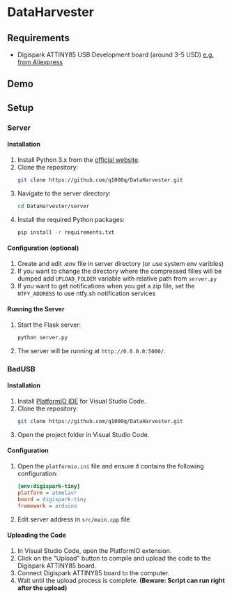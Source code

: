 # DataHarvester

## Requirements
* Digispark ATTINY85 USB Development board (around 3-5 USD) [e.g. from Aliexpress](https://www.aliexpress.com/item/2040316211.html)

## Demo



## Setup

### Server

#### Installation
1. Install Python 3.x from the [official website](https://www.python.org/downloads/).
2. Clone the repository:
    ```sh
    git clone https://github.com/q1000q/DataHarvester.git
    ```
3. Navigate to the server directory:
    ```sh
    cd DataHarvester/server
    ```
4. Install the required Python packages:
    ```sh
    pip install -r requirements.txt
    ```

#### Configuration (optional)
1. Create and edit .env file in server directory (or use system env varibles)
2. If you want to change the directory where the compressed filles will be dumped add `UPLOAD_FOLDER` variable with relative path from `server.py`
3. If you want to get notifications when you get a zip file, set the `NTFY_ADDRESS` to use ntfy.sh notification services

#### Running the Server
1. Start the Flask server:
    ```sh
    python server.py
    ```
2. The server will be running at `http://0.0.0.0:5000/`.


### BadUSB

#### Installation
1. Install [PlatformIO IDE](https://platformio.org/install/ide?install=vscode) for Visual Studio Code.
2. Clone the repository:
    ```sh
    git clone https://github.com/q1000q/DataHarvester.git
    ```
3. Open the project folder in Visual Studio Code.

#### Configuration
1. Open the `platformio.ini` file and ensure it contains the following configuration:
    ```ini
    [env:digispark-tiny]
    platform = atmelavr
    board = digispark-tiny
    framework = arduino
    ```
2. Edit server address in `src/main.cpp` file

#### Uploading the Code
1. In Visual Studio Code, open the PlatformIO extension.
2. Click on the "Upload" button to compile and upload the code to the Digispark ATTINY85 board.
3. Connect Digispark ATTINY85 board to the computer.
4. Wait until the upload process is complete. **(Beware: Script can run right after the upload)**